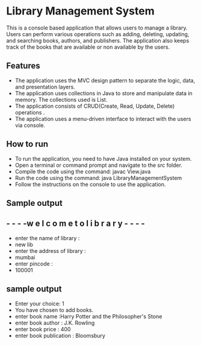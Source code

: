 # Library Management System

This is a console based application that allows users to manage a library. Users can perform various operations such as adding, deleting, updating, and searching books, authors, and publishers. The application also keeps track of the books that are available or non available by the users.

## Features

- The application uses the MVC design pattern to separate the logic, data, and presentation layers.
- The application uses collections in Java to store and manipulate data in memory. The collections used is List.
- The application consists of CRUD(Create, Read, Update, Delete) operations .
- The application uses a menu-driven interface to interact with the users via console.

## How to run

- To run the application, you need to have Java installed on your system.
- Open a terminal or command prompt and navigate to the src folder.
- Compile the code using the command: javac View.java
- Run the code using the command: java LibraryManagementSystem
- Follow the instructions on the console to use the application.

## Sample output

## - - - -w e l c o m e  t o  l i b r a r y - - - -
- enter the name of library : 
- new lib
- enter the address of library : 
- mumbai
- enter pincode : 
- 100001

## sample output 
- Enter your choice: 1
- You have chosen to add books.
- enter book name :Harry Potter and the Philosopher's Stone
- enter book author : J.K. Rowling
- enter book price : 400
- enter book publication : Bloomsbury

